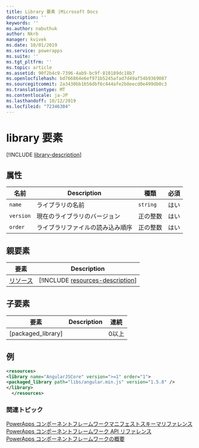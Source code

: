 ```yaml
---
title: Library 要素 |Microsoft Docs
description: ''
keywords: ''
ms.author: nabuthuk
author: Nkrb
manager: kvivek
ms.date: 10/01/2019
ms.service: powerapps
ms.suite: ''
ms.tgt_pltfrm: ''
ms.topic: article
ms.assetid: 90f2b4c9-7396-4ab9-bc9f-810189dc18b7
ms.openlocfilehash: bd766864e6ef971b5245afad7d49af54b9369087
ms.sourcegitcommit: 2a3430bb1b56dbf6c444afe2b8eecd0e499db0c3
ms.translationtype: MT
ms.contentlocale: ja-JP
ms.lasthandoff: 10/12/2019
ms.locfileid: "72346304"
---
```

# <a name="library-element"></a>library 要素

[!INCLUDE [library-description](includes/library-description.md)]

## <a name="attributes"></a>属性

|名前|Description|種類|必須|
|--|--|--|--|
|`name`|ライブラリの名前|`string`|はい|
|`version`|現在のライブラリのバージョン|正の整数|はい|
|`order`|ライブラリファイルの読み込み順序|正の整数|はい|

## <a name="parent-elements"></a>親要素

|要素|Description|
|--|--|
|[リソース](resources.md)|[!INCLUDE [resources-description](includes/resources-description.md)]|

## <a name="child-elements"></a>子要素

|要素|Description|連続|
|--|--|--|
|[packaged_library]||0以上|

## <a name="example"></a>例

```xml
<resources>
<library name="AngularJSCore" version=">=1" order="1">
<packaged_library path="libs/angular.min.js" version="1.5.8" />
</library>
  </resources>
```

### <a name="related-topics"></a>関連トピック

[PowerApps コンポーネントフレームワークマニフェストスキーマリファレンス](index.md)<br/>
[PowerApps コンポーネントフレームワーク API リファレンス](../reference/index.md)<br/>
[PowerApps コンポーネントフレームワークの概要](../overview.md)